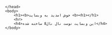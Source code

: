 <html>
    <head>

    </head>
    <body>
        <h1><b>خوش امدید به وبسایت <b><h1></h1>
        <hr>
        <h4>این وبسایت توست نال نال8 ساخته شده</h4>    
    </body>
</html>
